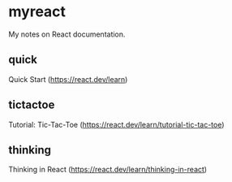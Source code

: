 # myreact

My notes on React documentation.

## quick

Quick Start (https://react.dev/learn)

## tictactoe

Tutorial: Tic-Tac-Toe (https://react.dev/learn/tutorial-tic-tac-toe)

## thinking

Thinking in React (https://react.dev/learn/thinking-in-react)
